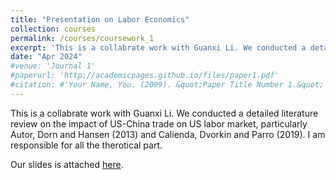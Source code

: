 ```yaml
---
title: "Presentation on Labor Economics"
collection: courses
permalink: /courses/coursework_1
excerpt: 'This is a collabrate work with Guanxi Li. We conducted a detailed literature review on the impact of US-China trade on US labor market. I am responsible for all the therotical parts.'
date: "Apr 2024"
#venue: 'Journal 1'
#paperurl: 'http://academicpages.github.io/files/paper1.pdf'
#citation: #'Your Name, You. (2009). &quot;Paper Title Number 1.&quot; <i>Journal 1</i>. 1(1).'
---
```


This is a collabrate work with Guanxi Li. We conducted a detailed literature review on the impact of US-China trade on US labor market, particularly Autor, Dorn and Hansen (2013) and Calienda, Dvorkin and Parro (2019). I am responsible for all the therotical part.  

Our slides is attached [here](../assets/Labor_Pre_Slides.pdf).